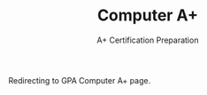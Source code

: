 ﻿---
layout: distill
title: Computer A+
subtitle: A+ Certification Preparation
description: 2018 • 국제영재아카데미
logo: gpa-logo.png
img:
importance:
category: GPA

redirect: https://aaron.kr/content/about/teaching/
---

Redirecting to GPA Computer A+ page.
